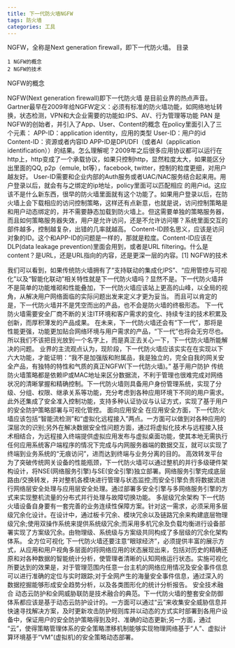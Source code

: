 ```yaml
---
title: 下一代防火墙NGFW
tags: 防火墙
categories: 工具
---
```


NGFW，全称是Next generation firewall，即下一代防火墙。
目录

    1 NGFW的概念
    2 NGFW的技术

NGFW的概念

NGFW(Next generation firewall)即下一代防火墙 是目前业界的热点声音。
Gartner最早在2009年给NGFW定义：必须有标准的防火墙功能，如网络地址转换，状态检测，VPN和大企业需要的功能如:IPS、AV、行为管理等功能
PAN 是NGFW的创始者，并引入了App、User、Content的概念
在policy里面引入了三个元素：
APP-ID：application identity，应用的类型
User-ID：用户的id
Content-ID：资源或者内容ID
APP-ID是DPI/DFI（或者AI（application identification））的结果。怎么理解呢？2009年之后很多应用协议都可以运行在http上，http变成了一个承载协议，如果只控制http，显然粒度太大，如果能区分出里面的QQ, p2p（emule, bt等），facebook, twitter，控制的粒度更细，对用户越友好。
User-ID需要和企业内部的Auth服务或者UAC/NAC服务结合起来用。用户登录以后，就会有与之绑定的ip地址，policy里面可以匹配相应 的用户id。这应该不是什么新东西，很早的防火墙里面就有这个功能了。如果用户登录以后，在防火墙上会下载相应的访问控制策略，这样还有点新意，也就是说，访问控制策略是和用户动态绑定的，并不需要静态加载到防火墙上。但这需要单独的策略服务器，而且如何策略服务器失效，用户是允许访问，还是不允许访问哪？系统里面交互的部件越多，控制越复杂，出错的几率就越高。
Content-ID顾名思义，应该是访问对象的ID。这个和APP-ID的问题是一样的，那就是粒度。Content-ID应该在DLP(data leakage prevention)里面会用到，或者是URL filtering。什么是content？是URL，还是URL指向的内容，还是更深一层的内容。[1] 
NGFW的技术

我们可以看到，如果传统防火墙拥有了“支持联动的集成化IPS”、“应用管控与可视化”以及“智能化联动”相关特性就是下一代防火墙吗？显然不是。下一代防火墙并不是简单的功能堆砌和性能叠加，下一代防火墙应该站上更高的山峰，以全局的视角，从解决用户网络面临的实际问题出发来定义才更为妥当。
而且可以肯定的是，下一代防火墙并不是凭空而出的产品，也不会是防火墙的终极形态。
下一代防火墙需要安全厂商不断的关注IT环境和客户需求的变化、持续专注的技术积累及创新，而厚积薄发的产品成果。
在未来，下一代防火墙还会有“下一代”，那将是性能更强，功能更加贴合网络环境与用户需求的产品，“下一代”也将会无穷尽也。
所以我们不该把目光放到一个名字上，而是真正去关心一下，下一代防火墙所能解决的问题。
业界的主流观点认为，现阶段，下一代防火墙应该实实在在实现以下六大功能，才能证明：“我不是加强版和附属品，我是独立的，完全自我的网关安全产品，有独特的特性和气质的真正NGFW(下一代防火墙)。”
基于用户防护 传统防火墙策略都是依赖IP或MAC地址来区分数据流，不利于管理也很难完成对网络状况的清晰掌握和精确控制。下一代防火墙则具备用户身份管理系统，实现了分级、分组、权限、继承关系等功能，充分考虑到各种应用环境下不同的用户需求。此外还集成了安全准入控制功能，支持多种认证协议与认证方式，实现了基于用户的安全防护策略部署与可视化管控。
面向应用安全 在应用安全方面，下一代防火墙应该包括“智能流检测”和“虚拟化远程接入”两点。一方面可以做到对各种应用的深层次的识别;另外在解决数据安全性问题方面，通过将虚拟化技术与远程接入技术相结合，为远程接入终端提供虚拟应用发布与虚拟桌面功能，使其本地无需执行任何应用系统客户端程序的情况下完成与内网服务器端的数据交互，就可以实现了终端到业务系统的“无痕访问”，进而达到终端与业务分离的目的。
高效转发平台 为了突破传统网关设备的性能瓶颈，下一代防火墙可以通过整机的并行多级硬件架构设计，将NSE(网络服务引擎)与SE(安全引擎)独立部署。网络服务引擎完成底层路由/交换转发，并对整机各模块进行管理与状态监控;而安全引擎负责将数据流进行网络层安全处理与应用层安全处理。通过部署多安全引擎与多网络服务引擎的方式来实现整机流量的分布式并行处理与故障切换功能。
多层级冗余架构 下一代防火墙设备自身要有一套完善的业务连续性保障方案。针对这一需求，必须采用多层级冗余化设计。在设计中，通过板卡冗余、模块冗余以及链路冗余来构建底层物理级冗余;使用双操作系统来提供系统级冗余;而采用多机冗余及负载均衡进行设备部署实现了方案级冗余。由物理级、系统级与方案级共同构成了多层级的冗余化架构体系。
全方位可视化 下一代防火墙还要注意“眼球经济”，必须提供丰富的展示方式，从应用和用户视角多层面的将网络应用的状态展现出来，包括对历史的精确还原和对各种数据的智能统计分析，使管理者清晰的认知网络运行状态。实施可视化所要达到的效果是，对于管理范围内任意一台主机的网络应用情况及安全事件信息可以进行准确的定位与实时跟踪;对于全网产生的海量安全事件信息，通过深入的数据挖掘能够形成安全趋势分析，以及各类图形化的统计分析报告。
安全技术融合 动态云防护和全网威胁联防是技术融合的典范。下一代防火墙的整套安全防御体系都应该是基于动态云防护设计的。一方面可以通过“云”来收集安全威胁信息并快速寻找解决方案，及时更新攻击防护规则库并以动态的方式实时部署到各用户设备中，保证用户的安全防护策略得到及时、准确的动态更新;另一方面，通过 “云”，使得策略管理体系的安全策略漂移机制能够实现物理网络基于“人”、虚拟计算环境基于“VM”(虚拟机)的安全策略动态部署。